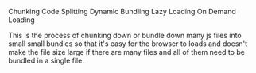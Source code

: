 
<!-- Optimization Technique Synonyms-->
Chunking
Code Splitting
Dynamic Bundling 
Lazy Loading
On Demand Loading

This is the process of chunking down or bundle down many js files into small small bundles so that it's easy for the browser to loads and doesn't make the file size large if there are many files and all of them need to be bundled in a single file.



